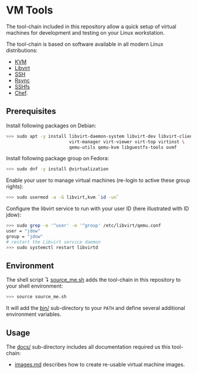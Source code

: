 # VM Tools

The tool-chain included in this repository allow a quick setup of virtual machines 
for development and testing on your Linux workstation.

The tool-chain is based on software available in all modern Linux distributions: 

* [KVM](http://www.linux-kvm.org)
* [Libvirt](http://libvirt.org/)
* [SSH](http://www.openssh.com/)
* [Rsync](http://rsync.samba.org/i)
* [SSHfs](http://fuse.sourceforge.net/sshfs.html)
* [Chef](https://wiki.opscode.com).


## Prerequisites 

Install following packages on Debian:

```bash
>>> sudo apt -y install libvirt-daemon-system libvirt-dev libvirt-clients \
                        virt-manager virt-viewer virt-top virtinst \
                        qemu-utils qemu-kvm libguestfs-tools ovmf
```

Install following package group on Fedora:

```bash
>>> sudo dnf -y install @virtualization
```

Enable your user to manage virtual machines (re-login to active these group rights):

```bash
>>> sudo usermod -a -G libvirt,kvm `id -un`      
```

Configure the libvirt service to run with your user ID (here illustrated with ID jdow):

```bash
>>> sudo grep -e '^user' -e '^group' /etc/libvirt/qemu.conf
user = "jdow"
group = "jdow"
# restart the Libvirt service daemon
>>> sudo systemctl restart libvirtd
```

## Environment

The shell script ↴ [source_me.sh](source_me.sh) adds the tool-chain in this repository to your shell environment:

```bash
>>> source source_me.sh
```

It will add the [bin/](bin/) sub-directory to your `PATH` and define several additional environment variables.

## Usage

The [docs/](docs) sub-directory includes all documentation required us this tool-chain:

* [images.md](docs/images.md) describes how to create re-usable virtual machine images.
